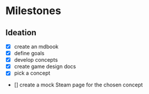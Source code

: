 # Milestones

## Ideation

- [x] create an mdbook
- [x] define goals
- [x] develop concepts
- [x] create game design docs
- [x] pick a concept
- [] create a mock Steam page for the chosen concept
